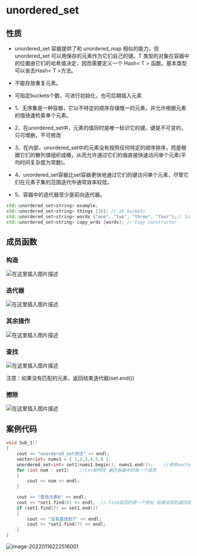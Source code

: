# unordered_set

## 性质

- unordered_set 容器提供了和 unordered_map 相似的能力，但 unordered_set 可以用保存的元素作为它们自己的键。T 类型的对象在容器中的位置由它们的哈希值决定，因而需要定义一个 Hash< T > 函数。基本类型可以省去Hash< T >方法。


- 不能存放重复元素。


- 可指定buckets个数，可进行初始化，也可后期插入元素


- 1、无序集是一种容器，它以不特定的顺序存储惟一的元素，并允许根据元素的值快速检索单个元素。
- 2、在unordered_set中，元素的值同时是唯一标识它的键。键是不可变的，只可增删，不可修改
- 3、在内部，unordered_set中的元素没有按照任何特定的顺序排序，而是根据它们的散列值组织成桶，从而允许通过它们的值直接快速访问单个元素(平均时间复杂度为常数)。
- 4、unordered_set容器比set容器更快地通过它们的键访问单个元素，尽管它们在元素子集的范围迭代中通常效率较低。
- 5、容器中的迭代器至少是前向迭代器。

```C++
std::unordered_set<string> example;
std::unordered_set<string> things {16}; // 16 buckets
std::unordered_set<string> words {"one", "two", "three", "four"};// Initializer list
std::unordered_set<string> copy_wrds {words}; // Copy constructor
```

## 成员函数

### 构造

![在这里插入图片描述](https://img-blog.csdnimg.cn/20210717003455782.png?x-oss-process=image/watermark,type_ZmFuZ3poZW5naGVpdGk,shadow_10,text_aHR0cHM6Ly9ibG9nLmNzZG4ubmV0L3dlaXhpbl80MzY3OTAzNw==,size_16,color_FFFFFF,t_70)

### 迭代器

![在这里插入图片描述](https://img-blog.csdnimg.cn/20210717003522776.png?x-oss-process=image/watermark,type_ZmFuZ3poZW5naGVpdGk,shadow_10,text_aHR0cHM6Ly9ibG9nLmNzZG4ubmV0L3dlaXhpbl80MzY3OTAzNw==,size_16,color_FFFFFF,t_70)

### 其余操作

![在这里插入图片描述](https://img-blog.csdnimg.cn/20210717003552665.png?x-oss-process=image/watermark,type_ZmFuZ3poZW5naGVpdGk,shadow_10,text_aHR0cHM6Ly9ibG9nLmNzZG4ubmV0L3dlaXhpbl80MzY3OTAzNw==,size_16,color_FFFFFF,t_70)

### 查找

![在这里插入图片描述](https://img-blog.csdnimg.cn/20210717003952108.png?x-oss-process=image/watermark,type_ZmFuZ3poZW5naGVpdGk,shadow_10,text_aHR0cHM6Ly9ibG9nLmNzZG4ubmV0L3dlaXhpbl80MzY3OTAzNw==,size_16,color_FFFFFF,t_70)

注意：如果没有匹配的元素，返回结束迭代器(set.end())

### 擦除

![在这里插入图片描述](https://img-blog.csdnimg.cn/20210717004026295.png?x-oss-process=image/watermark,type_ZmFuZ3poZW5naGVpdGk,shadow_10,text_aHR0cHM6Ly9ibG9nLmNzZG4ubmV0L3dlaXhpbl80MzY3OTAzNw==,size_16,color_FFFFFF,t_70)

## 案例代码

```C++
void Sub_1()
{
	cout << "unordered_set测试" << endl;
	vector<int> nums1 = { 1,2,3,4,5,6 };
	unordered_set<int> set1(nums1.begin(), nums1.end());	//使用vector初始化set
	for (int num : set1)	//C++新特性 遍历容器中的每一个成员
	{
		cout << num << endl;
	}

	cout << "查找元素6" << endl;
	cout << *set1.find(6) << endl;	//.find返回的是一个地址 如果没找到返回结束迭代器
	if (set1.find(7) == set1.end())
	{
		cout << "没有查找到7" << endl;
		cout << *set1.find(7) << endl;
	}
}

```

![image-20220116222516001](https://happygoing.oss-cn-beijing.aliyuncs.com/img/image-20220116222516001.png)

